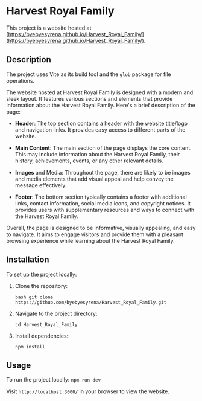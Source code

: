 # Harvest Royal Family

This project is a website hosted at
[https://byebyesyrena.github.io/Harvest_Royal_Family/](https://byebyesyrena.github.io/Harvest_Royal_Family/).

## Description

The project uses Vite as its build tool and the `glob` package for file
operations.

The website hosted at Harvest Royal Family is designed with a modern and sleek
layout. It features various sections and elements that provide information about
the Harvest Royal Family. Here's a brief description of the page:

- **Header**: The top section contains a header with the website title/logo and
  navigation links. It provides easy access to different parts of the website.

- **Main Content**: The main section of the page displays the core content. This
  may include information about the Harvest Royal Family, their history,
  achievements, events, or any other relevant details.

- **Images** and Media: Throughout the page, there are likely to be images and
  media elements that add visual appeal and help convey the message effectively.

- **Footer**: The bottom section typically contains a footer with additional
  links, contact information, social media icons, and copyright notices. It
  provides users with supplementary resources and ways to connect with the
  Harvest Royal Family.

Overall, the page is designed to be informative, visually appealing, and easy to
navigate. It aims to engage visitors and provide them with a pleasant browsing
experience while learning about the Harvest Royal Family.

## Installation

To set up the project locally:

1. Clone the repository:

   `bash git clone https://github.com/byebyesyrena/Harvest_Royal_Family.git`

2. Navigate to the project directory:

   `cd Harvest_Royal_Family`

3. Install dependencies::

   `npm install`

## Usage

To run the project locally: `npm run dev`

Visit `http://localhost:3000/` in your browser to view the website.
